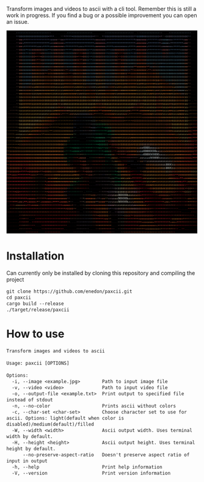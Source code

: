 Transform images and videos to ascii with a cli tool.
Remember this is still a work in progress. If you find a bug or a possible improvement you can open an issue.

<img src="example.png" width="500">

# Installation
Can currently only be installed by cloning this repository and compiling the project
```shell
git clone https://github.com/enedon/paxcii.git
cd paxcii
cargo build --release
./target/release/paxcii
```

# How to use
```shell
Transform images and videos to ascii

Usage: paxcii [OPTIONS]

Options:
  -i, --image <example.jpg>        Path to input image file
  -v, --video <video>              Path to input video file
  -o, --output-file <example.txt>  Print output to specified file instead of stdout
  -n, --no-color                   Prints ascii without colors
  -c, --char-set <char-set>        Choose character set to use for ascii. Options: light(default when color is disabled)/medium(default)/filled
  -W, --width <width>              Ascii output width. Uses terminal width by default.
  -H, --height <height>            Ascii output height. Uses terminal height by default.
      --no-preserve-aspect-ratio   Doesn't preserve aspect ratio of input in output
  -h, --help                       Print help information
  -V, --version                    Print version information
```
